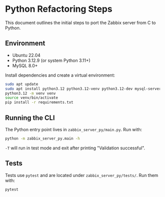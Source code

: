 # Python Refactoring Steps

This document outlines the initial steps to port the Zabbix server from C to Python.

## Environment
- Ubuntu 22.04
- Python 3.12.9 (or system Python 3.11+)
- MySQL 8.0+

Install dependencies and create a virtual environment:

```bash
sudo apt update
sudo apt install python3.12 python3.12-venv python3.12-dev mysql-server
python3.12 -m venv venv
source venv/bin/activate
pip install -r requirements.txt
```

## Running the CLI

The Python entry point lives in `zabbix_server_py/main.py`.
Run with:

```bash
python -m zabbix_server_py.main -h
```

`-T` will run in test mode and exit after printing "Validation successful".

## Tests

Tests use `pytest` and are located under `zabbix_server_py/tests/`.
Run them with:

```bash
pytest
```
